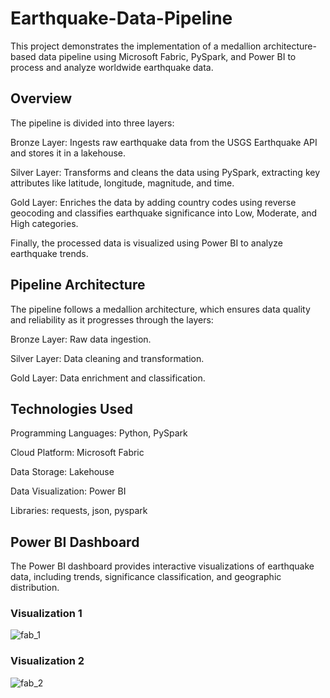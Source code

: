 # Earthquake-Data-Pipeline
This project demonstrates the implementation of a medallion architecture-based data pipeline using Microsoft Fabric, PySpark, and Power BI to process and analyze worldwide earthquake data.

## Overview

The pipeline is divided into three layers:

Bronze Layer: Ingests raw earthquake data from the USGS Earthquake API and stores it in a lakehouse.

Silver Layer: Transforms and cleans the data using PySpark, extracting key attributes like latitude, longitude, magnitude, and time.

Gold Layer: Enriches the data by adding country codes using reverse geocoding and classifies earthquake significance into Low, Moderate, and High categories.

Finally, the processed data is visualized using Power BI to analyze earthquake trends.


## Pipeline Architecture

The pipeline follows a medallion architecture, which ensures data quality and reliability as it progresses through the layers:

Bronze Layer: Raw data ingestion.

Silver Layer: Data cleaning and transformation.

Gold Layer: Data enrichment and classification.


## Technologies Used

Programming Languages: Python, PySpark

Cloud Platform: Microsoft Fabric

Data Storage: Lakehouse

Data Visualization: Power BI

Libraries: requests, json, pyspark


## Power BI Dashboard
The Power BI dashboard provides interactive visualizations of earthquake data, including trends, significance classification, and geographic distribution.

### Visualization 1
![fab_1](https://github.com/user-attachments/assets/2e2419cd-3502-428f-b7c5-2cf25167527e)




### Visualization 2
![fab_2](https://github.com/user-attachments/assets/58eea418-e100-4b14-a5a8-1a56dd2bebd8)
